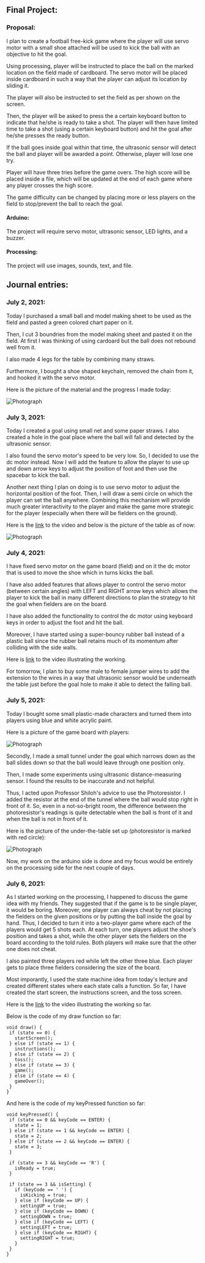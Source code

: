 ## Final Project:

### Proposal:
I plan to create a football free-kick game where the player will use servo motor with a small shoe attached will be used to kick the ball with an objective to hit the goal. 

Using processing, player will be instructed to place the ball on the marked location on the field made of cardboard. The servo motor will be placed inside cardboard in such a way that the player can adjust its location by sliding it.

The player will also be instructed to set the field as per shown on the screen.

Then, the player will be asked to press the a certain keyboard button to indicate that he/she is ready to take a shot. The player will then have limited time to take a shot (using a certain keyboard button) and hit the goal after he/she presses the ready button.

If the ball goes inside goal within that time, the ultrasonic sensor will detect the ball and player will be awarded a point. Otherwise, player will lose one try.

Player will have three tries before the game overs. The high score will be placed inside a file, which will be updated at the end of each game where any player crosses the high score. 

The game difficulty can be changed by placing more or less players on the field to stop/prevent the ball to reach the goal.

#### Arduino:
The project will require servo motor, ultrasonic sensor, LED lights, and a buzzer.

#### Processing:
The project will use images, sounds, text, and file.

## Journal entries:

### July 2, 2021:

Today I purchased a small ball and model making sheet to be used as the field and pasted a green colored chart paper on it.

Then, I cut 3 boundries from the model making sheet and pasted it on the field. At first I was thinking of using cardoard but the ball does not rebound well from it.

I also made 4 legs for the table by combining many straws.

Furthermore, I bought a shoe shaped keychain, removed the chain from it, and hooked it with the servo motor.

Here is the picture of the material and the progress I made today:

![Photograph](https://github.com/ehtishamoas/introToIM/blob/main/Final%20Project/July2Pic.jpeg)


### July 3, 2021:

Today I created a goal using small net and some paper straws. I also created a hole in the goal place where the ball will fall and detected by the ultrasonic sensor.

I also found the servo motor's speed to be very low. So, I decided to use the dc motor instead. Now I will add the feature to allow the player to use up and down arrow keys to adjust the position of foot and then use the spacebar to kick the ball.

Another next thing I plan on doing is to use servo motor to adjust the horizontal position of the foot. Then, I will draw a semi circle on which the player can set the ball anywhere. Combining this mechanism will provide much greater interactivity to the player and make the game more strategic for the player (especially when there will be fielders on the ground).

Here is the [link](https://drive.google.com/file/d/1hSnmU6uASnU4daqbiLh_kcRR7AeGvoaM/view?usp=sharing) to the video and below is the picture of the table as of now:


![Photograph](https://github.com/ehtishamoas/introToIM/blob/main/Final%20Project/July3Pic.jpeg)


### July 4, 2021:

I have fixed servo motor on the game board (field) and on it the dc motor that is used to move the shoe which in turns kicks the ball.

I have also added features that allows player to control the servo motor (between certain angles) with LEFT and RIGHT arrow keys which allows the player to kick the ball in many different directions to plan the strategy to hit the goal when fielders are on the board.

I have also added the functionality to control the dc motor using keyboard keys in order to adjust the foot and hit the ball.

Moreover, I have started using a super-bouncy rubber ball instead of a plastic ball since the rubber ball retains much of its momentum after colliding with the side walls.

Here is [link](https://drive.google.com/file/d/1IKEQx1xOQliZmNfA6ZptG4-nyvMgKJqo/view?usp=drivesdk) to the video illustrating the working.

For tomorrow, I plan to buy some male to female jumper wires to add the extension to the wires in a way that ultrasonic sensor would be underneath the table just before the goal hole to make it able to detect the falling ball.


### July 5, 2021:

Today I bought some small plastic-made characters and turned them into players using blue and white acrylic paint.

Here is a picture of the game board with players:

![Photograph](https://github.com/ehtishamoas/introToIM/blob/main/Final%20Project/July5Pic1.jpg)

Secondly, I made a small tunnel under the goal which narrows down as the ball slides down so that the ball would leave through one position only.

Then, I made some experiments using ultrasonic distance-measuring sensor. I found the results to be inaccurate and not helpful.

Thus, I acted upon Professor Shiloh's advice to use the Photoresistor. I added the resistor at the end of the tunnel where the ball would stop right in front of it.
So, even in a not-so-bright room, the difference between the photoresistor's readings is quite detectable when the ball is front of it and when the ball is not in front of it.

Here is the picture of the under-the-table set up (photoresistor is marked with red circle):

![Photograph](https://github.com/ehtishamoas/introToIM/blob/main/Final%20Project/July5Pic2.jpg)

Now, my work on the arduino side is done and my focus would be entirely on the processing side for the next couple of days.


### July 6, 2021:

As I started working on the processing, I happened to discuss the game idea with my friends. They suggested that if the game is to be single player, it would be boring. Moreover, one player can always cheat by not placing the fielders on the given positions or by putting the ball inside the goal by hand. Thus, I decided to turn it into a two-player game where each of the players would get 5 shots each. At each turn, one players adjust the shoe's position and takes a shot, while the other player sets the fielders on the board according to the told rules. Both players will make sure that the other one does not cheat.

I also painted three players red while left the other three blue. Each player gets to place three fielders considering the size of the board.

Most imporantly, I used the state machine idea from today's lecture and created different states where each state calls a function. So far, I have created the start screen, the instructions screen, and the toss screen. 

Here is the [link](https://drive.google.com/file/d/1vkTXBu4o-TCMzgL33O_8alJADQYYQHLM/view?usp=sharing) to the video illustrating the working so far.

Below is the code of my draw function so far:

 ```
 void draw() {
  if (state == 0) {
    startScreen();
  } else if (state == 1) {
    instructions();
  } else if (state == 2) {
    toss();
  } else if (state == 3) {
    game();
  } else if (state == 4) {
    gameOver();
  }
}
 ```
 
 And here is the code of my keyPressed function so far:
 
 ```
 void keyPressed() {
  if (state == 0 && keyCode == ENTER) {
    state = 1;
  } else if (state == 1 && keyCode == ENTER) {
    state = 2;
  } else if (state == 2 && keyCode == ENTER) {
    state = 3;
  }

  if (state == 3 && keyCode == 'R') {
    isReady = true;
  }

  if (state == 3 && isSetting) {
    if (keyCode == ' ') {
      isKicking = true;
    } else if (keyCode == UP) {
      settingUP = true;
    } else if (keyCode == DOWN) {
      settingDOWN = true;
    } else if (keyCode == LEFT) {
      settingLEFT = true;
    } else if (keyCode == RIGHT) {
      settingRIGHT = true;
    }
  }
}
 ```

